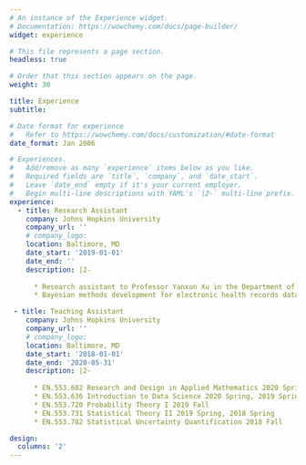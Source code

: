 ```yaml
---
# An instance of the Experience widget.
# Documentation: https://wowchemy.com/docs/page-builder/
widget: experience

# This file represents a page section.
headless: true

# Order that this section appears on the page.
weight: 30

title: Experience
subtitle:

# Date format for experience
#   Refer to https://wowchemy.com/docs/customization/#date-format
date_format: Jan 2006

# Experiences.
#   Add/remove as many `experience` items below as you like.
#   Required fields are `title`, `company`, and `date_start`.
#   Leave `date_end` empty if it's your current employer.
#   Begin multi-line descriptions with YAML's `|2-` multi-line prefix.
experience:
  - title: Research Assistant
    company: Johns Hopkins University
    company_url: ''
    # company_logo: 
    location: Baltimore, MD
    date_start: '2019-01-01'
    date_end: ''
    description: |2-
    
      * Research assistant to Professor Yanxun Xu in the Department of Applied Mathematics and Statistics. 
      * Bayesian methods development for electronic health records data and application to precision medicine in HIV.  

 - title: Teaching Assistant
    company: Johns Hopkins University
    company_url: ''
    # company_logo: 
    location: Baltimore, MD
    date_start: '2018-01-01'
    date_end: '2020-05-31'
    description: |2-
    
      * EN.553.602 Research and Design in Applied Mathematics 2020 Spring
      * EN.553.636 Introduction to Data Science 2020 Spring, 2019 Spring, 2018 Fall
      * EN.553.720 Probability Theory I 2019 Fall
      * EN.553.731 Statistical Theory II 2019 Spring, 2018 Spring
      * EN.553.782 Statistical Uncertainty Quantification 2018 Fall

design:
  columns: '2'
---
```

